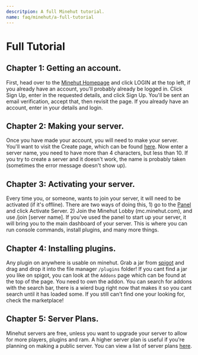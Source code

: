 ```yaml
---
descritpion: A full Minehut tutorial.
name: faq/minehut/a-full-tutorial
---
```


# Full Tutorial

## Chapter 1: Getting an account.

First, head over to the [Minehut Homepage](https://minehut.com/) and click LOGIN at the top left, if you already have an account, you'll probably already be logged in. Click Sign Up, enter in the requested details, and click Sign Up. You'll be sent an email verification, accept that, then revisit the page. If you already have an account, enter in your details and login.

## Chapter 2: Making your server.

Once you have made your account, you will need to make your server. You'll want to visit the Create page, which can be found [here](https://minehut.com/dashboard/create). Now enter a server name, you need to have more than 4 characters, but less than 10. If you try to create a server and it doesn't work, the name is probably taken \(sometimes the error message doesn't show up\).

## Chapter 3: Activating your server.

Every time you, or someone, wants to join your server, it will need to be activated \(if it's offline\). There are two ways of doing this, 1\) go to the [Panel](https://minehut.com/dashboard) and click Activate Server. 2\) Join the Minehut Lobby \(mc.minehut.com\), and use /join \[server name\]. If you've used the panel to start up your server, it will bring you to the main dashboard of your server. This is where you can run console commands, install plugins, and many more things.

## Chapter 4: Installing plugins.

Any plugin on anywhere is usable on minehut. Grab a jar from [spigot](https://spigotmc.org) and drag and drop it into the file manager `/plugins` folder!
If you cant find a jar you like on spigot, you can look at the `Addons` page which can be found at the top of the page. You need to own the addon.
You can search for addons with the search bar, there is a wierd bug right now that makes it so you cant search until it has loaded some. If you 
still can't find one your looking for, check the marketplace!

## Chapter 5: Server Plans.

Minehut servers are free, unless you want to upgrade your server to allow for more players, plugins and ram. A higher server plan is useful if you're planning on making a public server. You can view a list of server plans [here](https://minehut.com/shop/plans).
